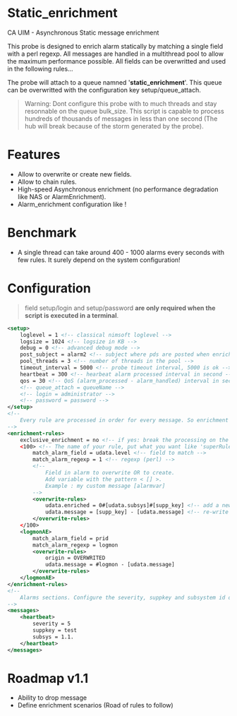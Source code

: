# Static_enrichment
CA UIM - Asynchronous Static message enrichment

This probe is designed to enrich alarm statically by matching a single field with a perl regexp. All messages are handled in a multithread pool to allow the maximum performance possible. All fields can be overwritted and used in the following rules...

The probe will attach to a queue namned '**static_enrichment**'. This queue can be overwritted with the configuration key setup/queue_attach.

> Warning: Dont configure this probe with to much threads and stay resonnable on the queue bulk_size. This script is capable to process hundreds of thousands of messages in less than one second (The hub will break because of the storm generated by the probe).

# Features 

- Allow to overwrite or create new fields.
- Allow to chain rules.
- High-speed Asynchronous enrichment (no performance degradation like NAS or AlarmEnrichment). 
- Alarm_enrichment configuration like ! 

# Benchmark 

- A single thread can take around 400 - 1000 alarms every seconds with few rules. It surely depend on the system configuration!

# Configuration 

> field setup/login and setup/password **are only required when the script is executed in a terminal**.

```xml
<setup>
    loglevel = 1 <!-- classical nimsoft loglevel -->
    logsize = 1024 <!-- logsize in KB -->
    debug = 0 <!-- advanced debug mode -->
    post_subject = alarm2 <!-- subject where pds are posted when enrichment is done -->
    pool_threads = 3 <!-- number of threads in the pool -->
    timeout_interval = 5000 <!-- probe timeout interval, 5000 is ok -->
    heartbeat = 300 <!-- hearbeat alarm processed interval in second -->
    qos = 30 <!-- QoS (alarm_processed - alarm_handled) interval in second -->
    <!-- queue_attach = queueName -->
    <!-- login = administrator -->
    <!-- password = password -->
</setup>
<!-- 
    Every rule are processed in order for every message. So enrichment rule can be cascaded if exclusive_enrichment stay to 'no'.
-->
<enrichment-rules>
    exclusive_enrichment = no <!-- if yes: break the processing on the first enrichment rule matched, so only one enrichment will by applied by message -->
    <100> <!-- The name of your rule, put what you want like 'superRule' or 55 etc -->
        match_alarm_field = udata.level <!-- field to match -->
        match_alarm_regexp = 1 <!-- regexp (perl) -->
        <!--
            Field in alarm to overwrite OR to create.
            Add variable with the pattern < [] >.
            Example : my custom message [alarmvar]
        -->
        <overwrite-rules>
            udata.enriched = 0#[udata.subsys]#[supp_key] <!-- add a new field enriched -->
            udata.message = [supp_key] - [udata.message] <!-- re-write the message with the alarm supp_key in front -->
        </overwrite-rules>
    </100>
    <logmonAE> 
        match_alarm_field = prid 
        match_alarm_regexp = logmon
        <overwrite-rules>
            origin = OVERWRITED
            udata.message = #logmon - [udata.message]
        </overwrite-rules>
    </logmonAE>
</enrichment-rules>
<!-- 
    Alarms sections. Configure the severity, suppkey and subsystem id of every alarms.
-->
<messages>
    <heartbeat>
        severity = 5
        suppkey = test
        subsys = 1.1.
    </heartbeat>
</messages>
```

# Roadmap v1.1

- Ability to drop message
- Define enrichment scenarios (Road of rules to follow)

